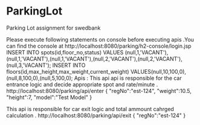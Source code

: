 # ParkingLot
Parking Lot assignment for swedbank 

Please execute following statements on console before executing apis .You can find the console at http://localhost:8080/parking/h2-console/login.jsp
INSERT INTO spots(id,floor_no,status) VALUES (null,1,'VACANT'),(null,1,'VACANT'),(null,1,'VACANT'),(null,2,'VACANT'),(null,2,'VACANT'),(null,3,'VACANT');
INSERT INTO floors(id,max_height,max_weight,current_weight) VALUES(null,10,100,0),(null,8,100,0),(null,5,100,0);
Apis :
This api api is responsible for the car entrance logic and decide appropriate spot and rate/minute .
http://localhost:8080/parking/api/enter
{
   "regNo":"est-124",
	"weight":10.5,
	"height":7,
	"model":"Test Model"
}

This api is responsible for car exit logic and total ammount cahrged calculation .
http://localhost:8080/parking/api/exit
{
   "regNo":"est-124"
}
